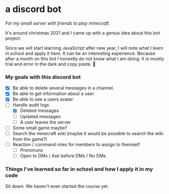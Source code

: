 # a discord bot

*For my small server with friends to play minecraft.*

It's around christmas 2021 and I came up with a genius idea about this bot project. 

Since we will start learning JavaScript after new year, I will note what I learn in school and apply it here. It can be an interesting experience. Because after a month on this bot I honestly do not know what I am doing. It is mostly trial and error in the dark and copy paste. 🙈


### My goals with this discord bot

- [x] Be able to delete several messages in a channel.
- [x] Be able to get information about a user. 
- [x] Be able to see a users avatar. 
- [ ] Handle audit logs
    - [x] Deleted messages
    - [ ] Updated messages
    - [ ] A user leaves the server
- [ ] Some small game maybe?
- [ ] Search the minecraft wiki (maybe it would be possible to search the wiki from the game?)
- [ ] Reaction / command roles for members to assign to themself
    - [ ] Prononuns
    - [ ] Open to DMs / Ask before DMs / No DMs

### Things I've learned so far in school and how I apply it in my code

Sit down. We haven't even started the course yet. 